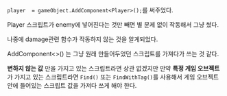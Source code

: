 `player  = gameObject.AddComponent<Player>();`를 써주었다.

Player 스크립트가 enemy에 넣어진다는 것만 빼면 별 문제 없이 작동해서 그냥 썼다.

나중에 damage관련 함수가 작동하지 않는 것을 알게되었다.

AddComponent<>() 는 그냥 원래 만들어두었던 스크립트를 가져다가 쓰는 것 같다.

**변하지 않는 값** 만을 가지고 있는 스크립트라면 상관 없겠지만 만약 **특정 게임 오브젝트**가 가지고 있는 스크립트라면 `Find()` 또는 `FindWithTag()`를 사용해서 게임 오브젝트 안에 들어있는 스크립트 값을 가져다 쓰게 해야 한다.